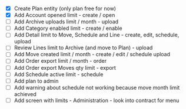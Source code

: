 - [x] Create Plan entity (only plan free for now)
- [x] Add Account opened limit - create / open
- [ ] Add Archive uploads limit / month - upload
- [ ] Add Category enabled limit - create / enable
- [ ] Add Detail limit to Move, Schedule and Line - create, edit, schedule, upload
- [ ] Review Lines limit to Archive (and move to Plan) - upload
- [ ] Add Move created limit / month - create / edit / schedule upload
- [ ] Add Order export limit / month - order
- [ ] Add Order export Moves qty limit - export
- [ ] Add Schedule active limit - schedule
- [ ] Add plan to admin
- [ ] Add warning about schedule not working because move month limit achieved
- [ ] Add screen with limits - Administration - look into contract for menu

